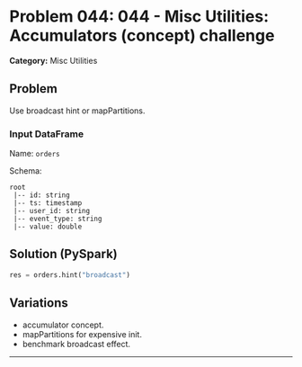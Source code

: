 # Problem 044: 044 - Misc Utilities: Accumulators (concept) challenge

**Category:** Misc Utilities

## Problem
Use broadcast hint or mapPartitions.

### Input DataFrame
Name: `orders`

Schema:
```
root
 |-- id: string
 |-- ts: timestamp
 |-- user_id: string
 |-- event_type: string
 |-- value: double
```

## Solution (PySpark)
```python
res = orders.hint("broadcast")
```

## Variations
- accumulator concept.
- mapPartitions for expensive init.
- benchmark broadcast effect.

---
